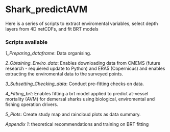 # Shark_predictAVM
Here is a series of scripts to extract enviromental variables, select depth layers from 4D netCDFs, and fit BRT models

### Scripts available
*1_Preparing_dataframe*: Data organising.

*2_Obtaining_Enviro_data*: Enables downloading data from CMEMS (future research - requiered update to Python) and ERA5 (Copernicus) and enables extracting the enviromental data to the surveyed points.

*3_Subsetting_Checking_data*: Conduct pre-fitting checks on data.

*4_Fitting_brt*: Enables fitting a brt model applied to predict at-vessel mortality (AVM) for demersal sharks using biological, enviromental and fishing operation drivers.

*5_Plots*: Create study map and raincloud plots as data summary. 

*Appendix 1*: theoretical recommendations and training on BRT fitting
